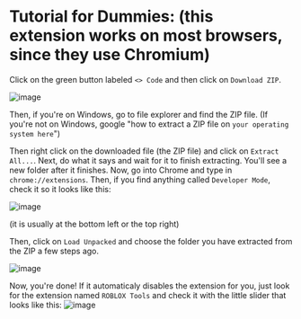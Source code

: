 # Tutorial for Dummies: (this extension works on most browsers, since they use Chromium)
Click on the green button labeled `<> Code` and then click on `Download ZIP`.

![image](https://github.com/user-attachments/assets/6aced3cd-db1c-493b-93db-9300e9cdab58)

Then, if you're on Windows, go to file explorer and find the ZIP file. (If you're not on Windows, google "how to extract a ZIP file on `your operating system here`") 

Then right click on the downloaded file (the ZIP file) and click on `Extract All...`. Next, do what it says and wait for it to finish extracting. You'll see a new folder after it finishes.
Now, go into Chrome and type in `chrome://extensions`. Then, if you find anything called `Developer Mode`, check it so it looks like this:

![image](https://github.com/user-attachments/assets/58a966b7-3157-4b99-b8d2-e49eae8ffd3d)

(it is usually at the bottom left or the top right)

Then, click on `Load Unpacked` and choose the folder you have extracted from the ZIP a few steps ago.

![image](https://github.com/user-attachments/assets/61d014fe-7605-4054-baba-5ab1862e07be)

Now, you're done! If it automaticaly disables the extension for you, just look for the extension named `ROBLOX Tools` and check it with the little slider that looks like this:
![image](https://github.com/user-attachments/assets/eb90a175-6c4a-44ac-acf4-52ef3fa500a4)
